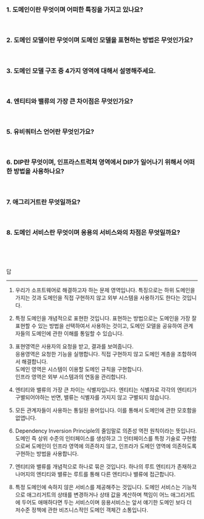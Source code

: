 ### 1. 도메인이란 무엇이며 어떠한 특징을 가지고 있나요?  
<br>

### 2. 도메인 모델이란 무엇이며 도메인 모델을 표현하는 방법은 무엇인가요?
<br>

### 3. 도메인 모델 구조 중 4가지 영역에 대해서 설명해주세요.
<br>

### 4. 엔티티와 밸류의 가장 큰 차이점은 무엇인가요?
<br>

### 5. 유비쿼터스 언어란 무엇인가요?
<br>

### 6. DIP란 무엇이며, 인프라스트럭쳐 영역에서 DIP가 일어나기 위해서 어떠한 방법을 사용하나요?
<br>

### 7. 애그리거트란 무엇일까요?  
<br>

### 8. 도메인 서비스란 무엇이며 응용의 서비스와의 차점은 무엇일까요?

<br>
<br>
<br>

답

---

1. 우리가 소프트웨어로 해결하고자 하는 문제 영역입니다. 특징으로는 하위 도메인을 가지는 것과 도메인을 직접 구현하지 않고 외부 시스템을 사용하기도 한다는 것입니다.

2. 특정 도메인을 개념적으로 표현한 것입니다. 표현하는 방법으로는 도메인을 가장 잘 표현할 수 있는 방법을 선택하여서 사용하는 것이고, 도메인 모델을 공유하여 관계자들의 도메인에 관한 이해를 통일할 수 있습니다.

3. 표현영역은 사용자의 요청을 받고, 결과를 보여줍니다.   
응용영역은 요청한 기능을 실행합니다. 직접 구현하지 않고 도메인 계층을 조합하여서 해결합니다.   
도메인 영역은 시스템이 이용할 도메인 규칙을 구현합니다.  
인프라 영역은 외부 시스템과의 연동을 관리합니다.

4. 엔티티와 밸류의 가장 큰 차이는 식별자입니다. 엔티티는 식별자로 각각의 엔티티가 구별되어야하는 반면, 밸류는 식별자를 가지지 않고 구별되지 않습니다.

5. 모든 관계자들이 사용하는 통일된 용어입니다. 이를 통해서 도메인에 관한 모호함을 없앱니다.

6. Dependency Inversion Principle의 줄임말로 의존성 역전 원칙이라는 뜻입니다. 도메인 즉 상위 수준의 인터페이스를 생성하고 그 인터페이스를 특정 기술로 구현함으로써 도메인이 인프라 영역에 의존하지 않고, 인프라가 도메인 영역에 의존하도록 구현하는 방법을 사용합니다.

7. 엔티티와 밸류를 개념적으로 하나로 묶은 것입니다. 하나의 루트 엔티티가 존재하고 나머지의 엔티티와 밸류는 루트를 통해 다른 엔티티나 밸류에 접근합니다.

8. 특정 도메인에 속하지 않은 서비스를 제공해주는 것입니다. 도메인 서비스는 기능적으로 애그리거트의 상태를 변경하거나 상태 값을 계산하며 책임이 어느 애그리거트에 두어도 애매하다면 두는 서비스이며 응용서비스는 앞서 얘기한 도메인 보다 더 저수준 정책에 관한 비즈니스적인 도메인 객체간 소통입니다.
